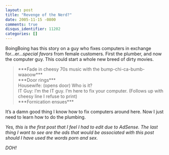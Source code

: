 ```yaml
---
layout: post
title: "Revenge of the Nerd?"
date: 2005-11-15 -0800
comments: true
disqus_identifier: 11202
categories: []
---
```

BoingBoing has this story on a guy who fixes computers in exchange
for...er...*special favors* from female customers. First the plumber,
and now the computer guy. This could start a whole new breed of dirty
movies.

> \*\*\*Fade in cheesy 70s music with the bump-chi-ca-bumb-waaoow\*\*\*\
>  \*\*\*Door rings\*\*\*\
>  Housewife: (opens door) Who is it?\
>  IT Guy: I’m the IT guy. I’m here to fix your computer. (Follows up
> with cheesy line I refuse to print)\
>  \*\*\*Fornication ensues\*\*\*

It’s a damn good thing I know how to fix computers around here. Now I
just need to learn how to do the plumbing.

*Yes, this is the first post that I feel I had to edit due to AdSense.
The last thing I want to see are the ads that would be associated with
this post should I have used the words porn and sex.*

*DOH!*


